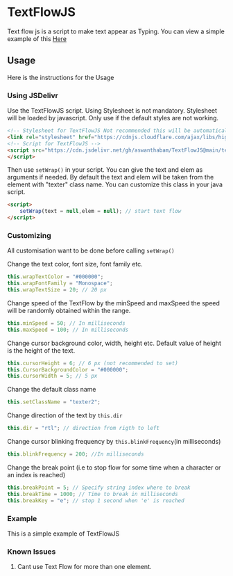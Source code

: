 <script src="https://cdn.jsdelivr.net/gh/aswanthabam/TextFlowJS@main/textWrap.js" type="text/javascript" charset="utf-8">
</script>
# TextFlowJS

Text flow js is a script to make text appear as Typing. You can view a simple example of this <a href="https://aswanthabam.github.io/TextFlowJS/">Here</a>

## Usage
Here is the instructions for the Usage

### Using JSDelivr
Use the TextFlowJS script. Using Stylesheet is not mandatory. Stylesheet will be loaded by javascript. Only use if the default styles are not working.

```html
<!-- Stylesheet for TextFlowJS Not recommended this will be automatically loaded by javascript -->
<link rel="stylesheet" href="https://cdnjs.cloudflare.com/ajax/libs/highlight.js/11.2.0/styles/default.min.css">
<!-- Script for TextFlowJS -->
<script src="https://cdn.jsdelivr.net/gh/aswanthabam/TextFlowJS@main/textWrap.js" type="text/javascript" charset="utf-8">
</script>
```
Then use ```setWrap()``` in your script. You can give the text and elem as arguments if needed. By default the text and elem will be taken from the element with "texter" class name. You can customize this class in your java script.
```html
<script>
    setWrap(text = null,elem = null); // start text flow
</script>
```

### Customizing
All customisation want to be done before calling ```setWrap()```

Change the text color, font size, font family etc.
```js
this.wrapTextColor = "#000000";
this.wrapFontFamily = "Monospace";
this.wrapTextSize = 20; // 20 px
```
Change speed of the TextFlow by the minSpeed and maxSpeed the speed will be randomly obtained within the range.
```js
this.minSpeed = 50; // In milliseconds
this.maxSpeed = 100; // In milliseconds
```
Change cursor background color, width, height etc. Default value of height is the height of the text.
```js
this.cursorHeight = 6; // 6 px (not recommended to set)
this.CursorBackgroundColor = "#000000";
this.cursorWidth = 5; // 5 px
```
Change the default class name
```js
this.setClassName = "texter2";
```
Change direction of the text by ```this.dir```
```js
this.dir = "rtl"; // direction from rigth to left
```
Change cursor blinking frequency by ```this.blinkFrequency```(in milliseconds)
```js
this.blinkFrequency = 200; //In milliseconds
```
Change the break point (i.e to stop flow for some time when a character or an index is reached)
```js
this.breakPoint = 5; // Specify string index where to break
this.breakTime = 1000; // Time to break in milliseconds
this.breakKey = "e"; // stop 1 second when 'e' is reached
```

### Example

<p class="texter"> This is a simple example of TextFlowJS</p>

### Known Issues

1) Cant use Text Flow for more than one element.

<script>
    setWrap();
</script>